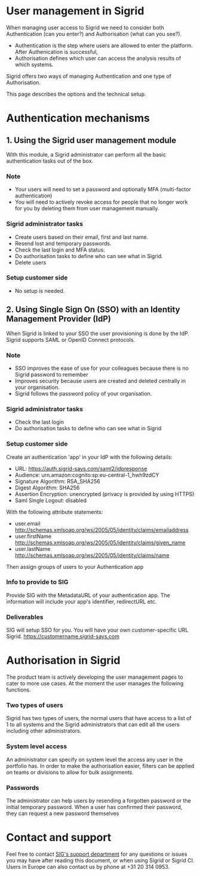 User management in Sigrid
===========================================

When managing user access to Sigrid we need to consider both Authentication (can you enter?) and Authorisation (what can you see?). 
- Authentication is the step where users are allowed to enter the platform. After Authenication is successful, 
- Authorisation defines which user can access the analysis results of which systems.

Sigrid offers two ways of managing Authentication and one type of Authorisation. 

This page describes the options and the technical setup.

# Authentication mechanisms

## 1. Using the Sigrid user management module
With this module, a Sigrid administrator can perform all the basic authentication tasks out of the box.

### Note
- Your users will need to set a password and optionally MFA (multi-factor authentication)
- You will need to actively revoke access for people that no longer work for you by deleting them from user management manually.

### Sigrid administrator tasks
- Create users based on their email, first and last name.
- Resend lost and temporary passwords.
- Check the last login and MFA status.
- Do authorisation tasks to define who can see what in Sigrid.
- Delete users

### Setup customer side
- No setup is needed.

## 2. Using Single Sign On (SSO) with an Identity Management Provider (IdP)
When Sigrid is linked to your SSO the user provisioning is done by the IdP. Sigrid supports SAML or OpenID Connect protocols.

### Note
- SSO improves the ease of use for your colleagues because there is no Sigrid password to remember 
- Improves security because users are created and deleted centrally in your organisation.
- Sigrid follows the password policy of your organisation.

### Sigrid administrator tasks
- Check the last login
- Do authorisation tasks to define who can see what in Sigrid

### Setup customer side
Create an authentication 'app' in your IdP with the following details: 
- URL: https://auth.sigrid-says.com/saml2/idpresponse
- Audience: urn.amazon:cognito:sp:eu-central-1_hwh9zdCY
- Signature Algorithm: RSA_SHA256
- Digest Algorithm: SHA256
- Assertion Encryption: unencrypted (privacy is provided by using HTTPS)
- Saml Single Logout: disabled

With the following attribute statements:
- user.email http://schemas.xmlsoap.org/ws/2005/05/identity/claims/emailaddress
- user.firstName http://schemas.xmlsoap.org/ws/2005/05/identity/claims/given_name
- user.lastName http://schemas.xmlsoap.org/ws/2005/05/identity/claims/name

Then assign groups of users to your Authentication app

### Info to provide to SIG
Provide SIG with the MetadataURL of your authentication app.
The information will include your app's identifier, redirectURL etc.

### Deliverables
SIG will setup SSO for you. You will have your own customer-specific URL Sigrid.
https://customername.sigrid-says.com

# Authorisation in Sigrid
The product team is actively developing the user management pages to cater to more use cases. At the moment the user manages the following functions.

### Two types of users
Sigrid has two types of users, the normal users that have access to a list of 1 to all systems and the Sigrid administrators that can edit all the users including other administrators.

### System level access
An administrator can specify on system level the access any user in the portfolio has. In order to make the authorisation easier, filters can be applied on teams or divisions to allow for bulk assignments.

### Passwords
The administrator can help users by resending a forgotten password or the initial temporary password.
When a user has confirmed their password, they can request a new password themselves

# Contact and support
Feel free to contact [SIG's support department](mailto:support@softwareimprovementgroup.com) for any questions or issues you may have after reading this document, or when using Sigrid or Sigrid CI. Users in Europe can also contact us by phone at +31 20 314 0953.
